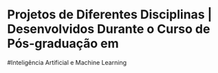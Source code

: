 # Projetos de Diferentes Disciplinas | Desenvolvidos Durante o Curso de Pós-graduação em 
#Inteligência Artificial e Machine Learning
